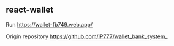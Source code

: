 ## react-wallet

Run https://wallet-fb749.web.app/

Origin repository https://github.com/IP777/wallet_bank_system_
